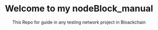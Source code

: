 <h1 align="center">Welcome to my nodeBlock_manual</h1>
<p align="center">This Repo for guide in any testing network project in Bloackchain</p>